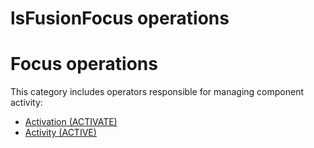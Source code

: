 # lsFusionFocus operations

# Focus operations

This category includes operators responsible for managing component activity:

-   [Activation (ACTIVATE)](lsFusionActivation_ACTIVATE_.md)
-   [Activity (ACTIVE)](lsFusionActivity_ACTIVE_.md)

  
